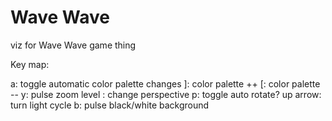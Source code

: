 Wave Wave
=========

viz for Wave Wave game thing


Key map:

a: toggle automatic color palette changes
]: color palette ++
[: color palette --
y: pulse zoom level
\: change perspective
p: toggle auto rotate?
up arrow: turn light cycle
b: pulse black/white background
